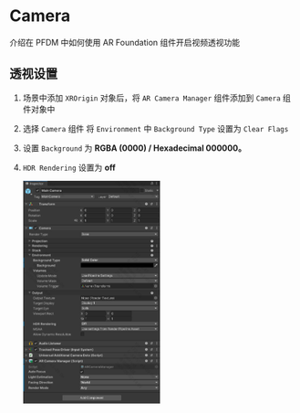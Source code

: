 # Camera

介绍在 PFDM 中如何使用 AR Foundation 组件开启视频透视功能

## 透视设置

1. 场景中添加 `XROrigin` 对象后，将 `AR Camera Manager` 组件添加到 `Camera` 组件对象中
2. 选择 `Camera` 组件 将 `Environment` 中 `Background Type` 设置为 `Clear Flags`
3. 设置 `Background` 为 **RGBA (0000) / Hexadecimal 000000。**
4. `HDR Rendering` 设置为 **off**

    <img src="./Image/Camera.png" alt="Camera" style="width: 50%;">
